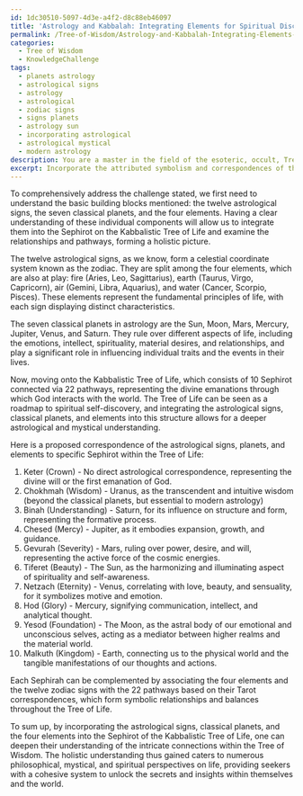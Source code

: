 ```yaml
---
id: 1dc30510-5097-4d3e-a4f2-d8c88eb46097
title: 'Astrology and Kabbalah: Integrating Elements for Spiritual Discovery'
permalink: /Tree-of-Wisdom/Astrology-and-Kabbalah-Integrating-Elements-for-Spiritual-Discovery/
categories:
  - Tree of Wisdom
  - KnowledgeChallenge
tags:
  - planets astrology
  - astrological signs
  - astrology
  - astrological
  - zodiac signs
  - signs planets
  - astrology sun
  - incorporating astrological
  - astrological mystical
  - modern astrology
description: You are a master in the field of the esoteric, occult, Tree of Wisdom and Education. You are a writer of tests, challenges, textbooks and deep knowledge on Tree of Wisdom for initiates and students to gain deep insights and understanding from. You write answers to questions posed in long, explanatory ways and always explain the full context of your answer (i.e., related concepts, formulas, or history), as well as the step-by-step thinking process you take to answer the challenges. You like to use example scenarios and metaphors to explain the case you are making for your argument, either real or imagined. Summarize the key themes, ideas, and conclusions at the end.
excerpt: Incorporate the attributed symbolism and correspondences of the twelve astrological signs, seven classical planets, and four elements into the Sephirot of the Kabbalistic Tree of Life, considering the relationships and pathways between the Sephirot to reveal a holistic understanding of the intricate connections of the Tree of Wisdom.
---
```

To comprehensively address the challenge stated, we first need to understand the basic building blocks mentioned: the twelve astrological signs, the seven classical planets, and the four elements. Having a clear understanding of these individual components will allow us to integrate them into the Sephirot on the Kabbalistic Tree of Life and examine the relationships and pathways, forming a holistic picture.

The twelve astrological signs, as we know, form a celestial coordinate system known as the zodiac. They are split among the four elements, which are also at play: fire (Aries, Leo, Sagittarius), earth (Taurus, Virgo, Capricorn), air (Gemini, Libra, Aquarius), and water (Cancer, Scorpio, Pisces). These elements represent the fundamental principles of life, with each sign displaying distinct characteristics.

The seven classical planets in astrology are the Sun, Moon, Mars, Mercury, Jupiter, Venus, and Saturn. They rule over different aspects of life, including the emotions, intellect, spirituality, material desires, and relationships, and play a significant role in influencing individual traits and the events in their lives.

Now, moving onto the Kabbalistic Tree of Life, which consists of 10 Sephirot connected via 22 pathways, representing the divine emanations through which God interacts with the world. The Tree of Life can be seen as a roadmap to spiritual self-discovery, and integrating the astrological signs, classical planets, and elements into this structure allows for a deeper astrological and mystical understanding.

Here is a proposed correspondence of the astrological signs, planets, and elements to specific Sephirot within the Tree of Life:

1. Keter (Crown) - No direct astrological correspondence, representing the divine will or the first emanation of God.
2. Chokhmah (Wisdom) - Uranus, as the transcendent and intuitive wisdom (beyond the classical planets, but essential to modern astrology)
3. Binah (Understanding) - Saturn, for its influence on structure and form, representing the formative process.
4. Chesed (Mercy) - Jupiter, as it embodies expansion, growth, and guidance.
5. Gevurah (Severity) - Mars, ruling over power, desire, and will, representing the active force of the cosmic energies.
6. Tiferet (Beauty) - The Sun, as the harmonizing and illuminating aspect of spirituality and self-awareness.
7. Netzach (Eternity) - Venus, correlating with love, beauty, and sensuality, for it symbolizes motive and emotion.
8. Hod (Glory) - Mercury, signifying communication, intellect, and analytical thought.
9. Yesod (Foundation) - The Moon, as the astral body of our emotional and unconscious selves, acting as a mediator between higher realms and the material world.
10. Malkuth (Kingdom) - Earth, connecting us to the physical world and the tangible manifestations of our thoughts and actions.

Each Sephirah can be complemented by associating the four elements and the twelve zodiac signs with the 22 pathways based on their Tarot correspondences, which form symbolic relationships and balances throughout the Tree of Life.

To sum up, by incorporating the astrological signs, classical planets, and the four elements into the Sephirot of the Kabbalistic Tree of Life, one can deepen their understanding of the intricate connections within the Tree of Wisdom. The holistic understanding thus gained caters to numerous philosophical, mystical, and spiritual perspectives on life, providing seekers with a cohesive system to unlock the secrets and insights within themselves and the world.
